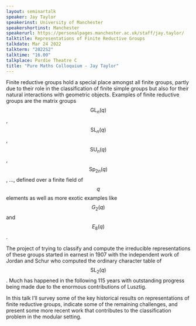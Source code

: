 ```yaml
---
layout: seminartalk
speaker: Jay Taylor
speakerinst: University of Manchester
speakershortinst: Manchester
speakerurl: https://personalpages.manchester.ac.uk/staff/jay.taylor/
talktitle: Representations of Finite Reductive Groups
talkdate: Mar 24 2022
talkterm: "2022S2"
talktime: "16.00"
talkplace: Purdie Theatre C
title: "Pure Maths Colloquium - Jay Taylor"
---
```


Finite reductive groups hold a special place amongst all finite groups, partly due to their role in the classification of finite simple groups but also for their natural interactions with geometric objects. Examples of finite reductive groups are the matrix groups $$\mathrm{GL}_n(q)$$, $$\mathrm{SL}_n(q)$$, $$\mathrm{SU}_n(q)$$, $$\mathrm{Sp}_{2n}(q)$$, ..., defined over a finite field of $$q$$ elements as well as more exotic examples like $$G_2(q)$$ and $$E_8(q)$$.
 
The project of trying to classify and compute the irreducible representations of these groups started in earnest in 1907 with the independent work of Jordan and Schur who computed the ordinary character table of $$\mathrm{SL}_2(q)$$. Much has happened in the following 115 years with outstanding progress being made due to the enormous contributions of Lusztig.
 
In this talk I’ll survey some of the key historical results on representations of finite reductive groups, indicate some of the remaining challenges, and present some more recent work that contributes to the classification problem in the modular setting.